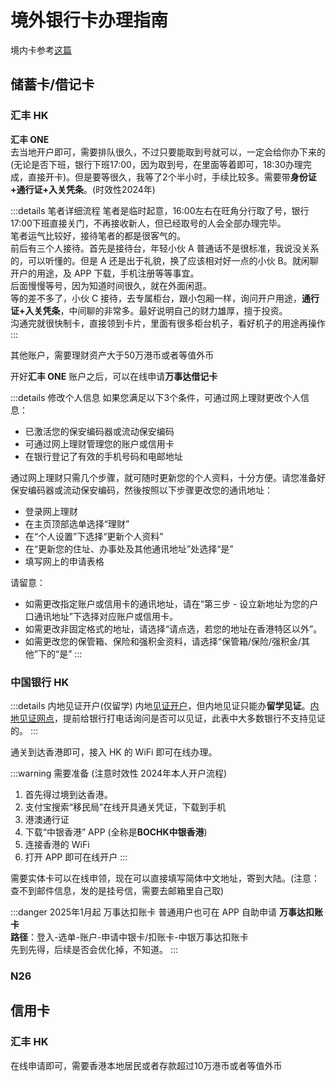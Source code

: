 # 境外银行卡办理指南

境内卡参考[这篇](../daily/card)

## 储蓄卡/借记卡

### 汇丰 HK

**汇丰 ONE**  
去当地开户即可，需要排队很久，不过只要能取到号就可以，一定会给你办下来的(无论是否下班，银行下班17:00，因为取到号，在里面等着即可，18:30办理完成，直接开卡)。但是要等很久，我等了2个半小时，手续比较多。需要带**身份证+通行证+入关凭条**。(时效性2024年)

:::details 笔者详细流程
笔者是临时起意，16:00左右在旺角分行取了号，银行17:00下班直接关门，不再接收新人，但已经取号的人会全部办理完毕。  
笔者运气比较好，接待笔者的都是很客气的。  
前后有三个人接待。首先是接待台，年轻小伙 A 普通话不是很标准，我说没关系的，可以听懂的。但是 A 还是出于礼貌，换了应该相对好一点的小伙 B。就闲聊开户的用途，及 APP 下载，手机注册等等事宜。  
后面慢慢等号，因为知道时间很久，就在外面闲逛。  
等的差不多了，小伙 C 接待，去专属柜台，跟小包厢一样，询问开户用途，**通行证+入关凭条**，中间聊的非常多。最好说明自己的财力雄厚，擅于投资。  
沟通完就很快制卡，直接领到卡片，里面有很多柜台机子，看好机子的用途再操作
:::

其他账户，需要理财资产大于50万港币或者等值外币

开好**汇丰 ONE** 账户之后，可以在线申请**万事达借记卡**

:::details 修改个人信息
如果您满足以下3个条件，可通过网上理财更改个人信息：

- 已激活您的保安编码器或流动保安编码
- 可通过网上理财管理您的账户或信用卡
- 在银行登记了有效的手机号码和电邮地址

通过网上理财只需几个步骤，就可随时更新您的个人资料，十分方便。请您准备好保安编码器或流动保安编码，然後按照以下步骤更改您的通讯地址：

- 登录网上理财
- 在主页顶部选单选择“理财”
- 在“个人设置”下选择“更新个人资料”
- 在“更新您的住址、办事处及其他通讯地址”处选择“是”
- 填写网上的申请表格

请留意：

- 如需更改指定账户或信用卡的通讯地址，请在“第三步 - 设立新地址为您的户口通讯地址”下选择对应账户或信用卡。
- 如需更改非固定格式的地址，请选择“请点选，若您的地址在香港特区以外”。
- 如需更改您的保管箱、保险和强积金资料，请选择“保管箱/保险/强积金/其他”下的“是”
:::

### 中国银行 HK

:::details 内地见证开户(仅留学)
内地[见证开户](https://www.bochk.com/m/sc/crossborder/personal/financialservicehk/account.html)，但内地见证只能办**留学见证**。[内地见证网点](https://www.bochk.com/dam/more/BOC_list_SC.pdf)，提前给银行打电话询问是否可以见证，此表中大多数银行不支持见证的。
:::

通关到达香港即可，接入 HK 的 WiFi 即可在线办理。

:::warning 需要准备 (注意时效性 2024年本人开户流程)

1. 首先得过境到达香港。
2. 支付宝搜索“移民局”在线开具通关凭证，下载到手机
3. 港澳通行证
4. 下载“中银香港” APP (全称是**BOCHK中银香港**)
5. 连接香港的 WiFi
6. 打开 APP 即可在线开户
:::

需要实体卡可以在线申领，现在可以直接填写简体中文地址，寄到大陆。(注意：查不到邮件信息，发的是挂号信，需要去邮箱里自己取)  

:::danger 2025年1月起 万事达扣账卡
普通用户也可在 APP 自助申请 **万事达扣账卡**  
**路径**：登入-选单-账户-申请中银卡/扣账卡-中银万事达扣账卡  
先到先得，后续是否会优化掉，不知道。
:::

### N26

## 信用卡

### 汇丰 HK

在线申请即可，需要香港本地居民或者存款超过10万港币或者等值外币
